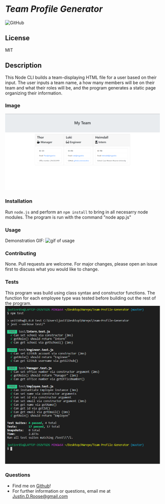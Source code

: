
# __*Team Profile Generator*__
![GitHub](https://img.shields.io/github/license/JDouglasR/Team-Profile-Generator)
## __License__
MIT

## __Description__
This Node CLI builds a team-displaying HTML file for a user based on their input. The user inputs a team name, a how many members will be on their team and what their roles will be, and the program generates a static page organizing their information.

### __Image__
![team.html](/assets/TPG-img.png)

### __Installation__
Run ```node.js``` and perform an ```npm install``` to bring in all necesarry node modules. The program is run with the command "node app.js"

### __Usage__
Demonstration GIF:
![gif of usage](/assets/demo-gif.gif)

### __Contributing__
None. Pull requests are welcome. For major changes, please open an issue first to discuss what you would like to change.

### __Tests__
This program was build using class syntax and constructor functions. The function for each employee type was tested before building out the rest of the program.
![pic of test](/assets/test.png)

### __Questions__
- Find me on [Github](https//github.com/JDouglasR)!
- For further information or questions, email me at Justin.D.Roose@gmail.com
